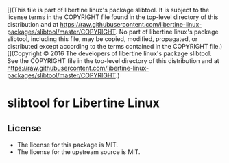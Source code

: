 [](This file is part of libertine linux's package slibtool. It is subject to the license terms in the COPYRIGHT file found in the top-level directory of this distribution and at https://raw.githubusercontent.com/libertine-linux-packages/slibtool/master/COPYRIGHT. No part of libertine linux's package slibtool, including this file, may be copied, modified, propagated, or distributed except according to the terms contained in the COPYRIGHT file.)
[](Copyright © 2016 The developers of libertine linux's package slibtool. See the COPYRIGHT file in the top-level directory of this distribution and at https://raw.githubusercontent.com/libertine-linux-packages/slibtool/master/COPYRIGHT.)

# slibtool for Libertine Linux

## License

* The license for this package is MIT.
* The license for the upstream source is MIT.
